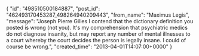  {
   "id": "498510500184887",
   "post_id": "462493170453287_498264940209443",
   "from_name": "Maximus Legis",
   "message": "Joseph Pierre Gilles I contend that the dictionary definition you posted is wrong (not you). It's my comprehension that psychiatric medics do not diagnose insanity, but may report any number of mental illnesses to a court whereby the court decides the person is legally insane. I could of course be wrong.",
   "created_time": "2013-04-01T14:07:00+0000"
 }
